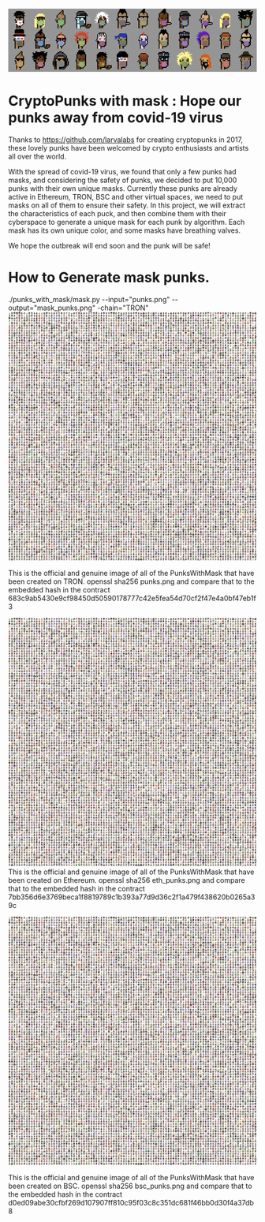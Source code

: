 ![punks_with_mask](/punk-with-mask-variety.png)
# CryptoPunks with mask : Hope our punks away from covid-19 virus
 
Thanks to https://github.com/larvalabs for creating cryptopunks in 2017, these lovely punks have been welcomed by crypto enthusiasts and artists all over the world.

With the spread of covid-19 virus, we found that only a few punks had masks, and considering the safety of punks, we decided to put 10,000 punks with their own unique masks.
Currently these punks are already active in Ethereum, TRON, BSC and other virtual spaces, we need to put masks on all of them to ensure their safety. In this project, we will extract the characteristics of each puck, and then combine them with their cyberspace to generate a unique mask for each punk by algorithm. Each mask has its own unique color, and some masks have breathing valves.

We hope the outbreak will end soon and the punk will be safe!

# How to Generate mask punks.
./punks_with_mask/mask.py --input="punks.png" --output="mask_punks.png" -chain="TRON" 
![punks_with_mask](/tron_punks.png)

This is the official and genuine image of all of the PunksWithMask that have been created on TRON. openssl sha256 punks.png and compare that to the embedded hash in the contract 683c9ab5430e9cf98450d50590178777c42e5fea54d70cf2f47e4a0bf47eb1f3

![punks_with_mask](/eth_punks.png)
This is the official and genuine image of all of the PunksWithMask that have been created on Ethereum. openssl sha256 eth_punks.png and compare that to the embedded hash in the contract 7bb356d6e3769beca1f8819789c1b393a77d9d36c2f1a479f438620b0265a39c

![punks_with_mask](/bsc_punks.png)

This is the official and genuine image of all of the PunksWithMask that have been created on BSC. openssl sha256 bsc_punks.png and compare that to the embedded hash in the contract d0ed09abe30cfbf269d107907ff810c95f03c8c351dc681f46bb0d30f4a37db8


